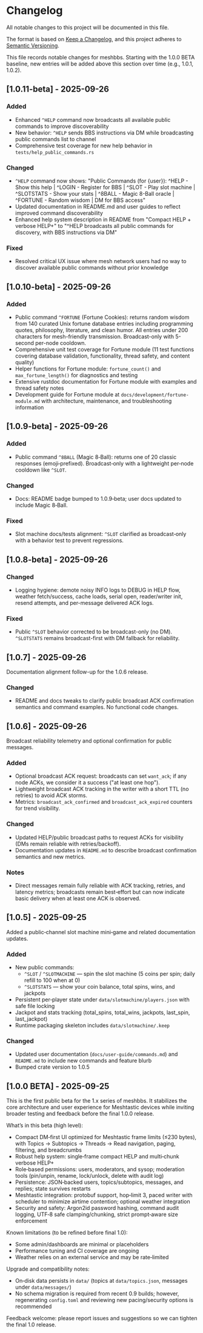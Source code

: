 # Changelog

All notable changes to this project will be documented in this file.

The format is based on [Keep a Changelog](https://keepachangelog.com/en/1.0.0/),
and this project adheres to [Semantic Versioning](https://semver.org/spec/v2.0.0.html).

This file records notable changes for meshbbs. Starting with the 1.0.0 BETA baseline, new entries will be added above this section over time (e.g., 1.0.1, 1.0.2).

## [1.0.11-beta] - 2025-09-26

### Added
- Enhanced `^HELP` command now broadcasts all available public commands to improve discoverability
- New behavior: `^HELP` sends BBS instructions via DM while broadcasting public commands list to channel
- Comprehensive test coverage for new help behavior in `tests/help_public_commands.rs`

### Changed  
- `^HELP` command now shows: "Public Commands (for {user}): ^HELP - Show this help | ^LOGIN <user> - Register for BBS | ^SLOT - Play slot machine | ^SLOTSTATS - Show your stats | ^8BALL - Magic 8-Ball oracle | ^FORTUNE - Random wisdom | DM for BBS access"
- Updated documentation in README.md and user guides to reflect improved command discoverability
- Enhanced help system description in README from "Compact HELP + verbose HELP+" to "^HELP broadcasts all public commands for discovery, with BBS instructions via DM"

### Fixed
- Resolved critical UX issue where mesh network users had no way to discover available public commands without prior knowledge

## [1.0.10-beta] - 2025-09-26

### Added
- Public command `^FORTUNE` (Fortune Cookies): returns random wisdom from 140 curated Unix fortune database entries including programming quotes, philosophy, literature, and clean humor. All entries under 200 characters for mesh-friendly transmission. Broadcast-only with 5-second per-node cooldown.
- Comprehensive unit test coverage for Fortune module (11 test functions covering database validation, functionality, thread safety, and content quality)
- Helper functions for Fortune module: `fortune_count()` and `max_fortune_length()` for diagnostics and testing
- Extensive rustdoc documentation for Fortune module with examples and thread safety notes
- Development guide for Fortune module at `docs/development/fortune-module.md` with architecture, maintenance, and troubleshooting information

## [1.0.9-beta] - 2025-09-26

### Added
- Public command `^8BALL` (Magic 8‑Ball): returns one of 20 classic responses (emoji‑prefixed). Broadcast‑only with a lightweight per‑node cooldown like `^SLOT`.

### Changed
- Docs: README badge bumped to 1.0.9‑beta; user docs updated to include Magic 8‑Ball.

### Fixed
- Slot machine docs/tests alignment: `^SLOT` clarified as broadcast‑only with a behavior test to prevent regressions.

## [1.0.8-beta] - 2025-09-26

### Changed
- Logging hygiene: demote noisy INFO logs to DEBUG in HELP flow, weather fetch/success, cache loads, serial open, reader/writer init, resend attempts, and per-message delivered ACK logs.

### Fixed
- Public `^SLOT` behavior corrected to be broadcast-only (no DM). `^SLOTSTATS` remains broadcast-first with DM fallback for reliability.

## [1.0.7] - 2025-09-26

Documentation alignment follow-up for the 1.0.6 release.

### Changed
- README and docs tweaks to clarify public broadcast ACK confirmation semantics and command examples. No functional code changes.

## [1.0.6] - 2025-09-26

Broadcast reliability telemetry and optional confirmation for public messages.

### Added
- Optional broadcast ACK request: broadcasts can set `want_ack`; if any node ACKs, we consider it a success ("at least one hop").
- Lightweight broadcast ACK tracking in the writer with a short TTL (no retries) to avoid ACK storms.
- Metrics: `broadcast_ack_confirmed` and `broadcast_ack_expired` counters for trend visibility.

### Changed
- Updated HELP/public broadcast paths to request ACKs for visibility (DMs remain reliable with retries/backoff).
- Documentation updates in `README.md` to describe broadcast confirmation semantics and new metrics.

### Notes
- Direct messages remain fully reliable with ACK tracking, retries, and latency metrics; broadcasts remain best‑effort but can now indicate basic delivery when at least one ACK is observed.

## [1.0.5] - 2025-09-25

Added a public‑channel slot machine mini‑game and related documentation updates.

### Added
- New public commands:
	- `^SLOT` / `^SLOTMACHINE` — spin the slot machine (5 coins per spin; daily refill to 100 when at 0)
	- `^SLOTSTATS` — show your coin balance, total spins, wins, and jackpots
- Persistent per‑player state under `data/slotmachine/players.json` with safe file locking
- Jackpot and stats tracking (total_spins, total_wins, jackpots, last_spin, last_jackpot)
- Runtime packaging skeleton includes `data/slotmachine/.keep`

### Changed
- Updated user documentation (`docs/user-guide/commands.md`) and `README.md` to include new commands and feature blurb
- Bumped crate version to 1.0.5

## [1.0.0 BETA] - 2025-09-25

This is the first public beta for the 1.x series of meshbbs. It stabilizes the core architecture and user experience for Meshtastic devices while inviting broader testing and feedback before the final 1.0.0 release.

What’s in this beta (high level):
- Compact DM‑first UI optimized for Meshtastic frame limits (≤230 bytes), with Topics → Subtopics → Threads → Read navigation, paging, filtering, and breadcrumbs
- Robust help system: single‑frame compact HELP and multi‑chunk verbose HELP+
- Role‑based permissions: users, moderators, and sysop; moderation tools (pin/unpin, rename, lock/unlock, delete with audit log)
- Persistence: JSON‑backed users, topics/subtopics, messages, and replies; state survives restarts
- Meshtastic integration: protobuf support, hop‑limit 3, paced writer with scheduler to minimize airtime contention; optional weather integration
- Security and safety: Argon2id password hashing, command audit logging, UTF‑8 safe clamping/chunking, strict prompt‑aware size enforcement

Known limitations (to be refined before final 1.0):
- Some admin/dashboards are minimal or placeholders
- Performance tuning and CI coverage are ongoing
- Weather relies on an external service and may be rate‑limited

Upgrade and compatibility notes:
- On‑disk data persists in `data/` (topics at `data/topics.json`, messages under `data/messages/`)
- No schema migration is required from recent 0.9 builds; however, regenerating `config.toml` and reviewing new pacing/security options is recommended

Feedback welcome: please report issues and suggestions so we can tighten the final 1.0 release.